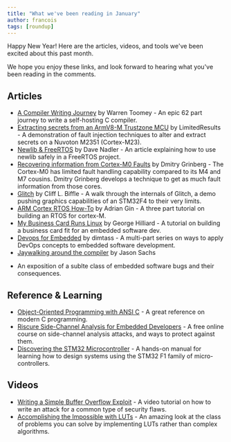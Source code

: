 ```yaml
---
title: "What we've been reading in January"
author: francois
tags: [roundup]
---
```


<!-- excerpt start -->
Happy New Year! Here are the articles, videos, and tools we've been excited
about this past month.
<!-- excerpt end -->

We hope you enjoy these links, and look forward to hearing what you've been
reading in the comments.

## Articles

* [A Compiler Writing Journey](https://github.com/DoctorWkt/acwj) by Warren
  Toomey - An epic 62 part journey to write a self-hosting C compiler. 
* [Extracting secrets from an ArmV8-M Trustzone
  MCU](https://limitedresults.com/2020/01/nuvoton-m2351-mkrom-armv8-m-trustzone/)
by LimitedResults - A demonstration of fault injection techniques to alter and
extract secrets on a Nuvoton M2351 (Cortex-M23).
* [Newlib & FreeRTOS](http://www.nadler.com/embedded/newlibAndFreeRTOS.html) by
  Dave Nadler - An article explaining how to use newlib safely in a FreeRTOS
project.
* [Recovering information from Cortex-M0
  Faults](http://dmitry.gr/?r=05.Projects&proj=27.%20m0FaultDispatch#__TOC__TGTG__100010)
by Dmitry Grinberg - The Cortex-M0 has limited fault handling capability
compared to its M4 and M7 cousins. Dmitry Grinberg develops a technique to get
as much fault information from those cores.
* [Glitch](http://cliffle.com/blog/introducing-glitch/) by Cliff L. Biffle - A
  walk through the internals of Glitch, a demo pushing graphics capabilities of
an STM32F4 to their very limits.
* [ARM Cortex RTOS
  How-To](https://adriangin.wordpress.com/2019/12/24/arm-cortex-rtos/) by Adrian
Gin - A three part tutorial on building an RTOS for cortex-M.
* [My Business Card Runs
  Linux](https://www.thirtythreeforty.net/posts/2019/12/my-business-card-runs-linux/)
by George Hilliard - A tutorial on building a business card fit for an embedded
software dev.
* [Devops for
  Embedded](https://www.stupid-projects.com/devops-for-embedded-part-1/) by
dimtass - A multi-part series on ways to apply DevOps concepts to embedded
software development.
* [Jaywalking around the
  compiler](https://www.embeddedrelated.com/showarticle/1310.php) by Jason Sachs
- An exposition of a sublte class of embedded software bugs and their
  consequences.

## Reference & Learning

* [Object-Oriented Programming with ANSI
  C](https://www.cs.rit.edu/~ats/books/ooc.pdf) - A great reference on modern C
programming.
* [Riscure Side-Channel Analysis for Embedded
  Developers](https://riscure.talentlms.com/catalog/info/id:237) - A free online
course on side-channel analysis attacks, and ways to protect against them.
* [Discovering the STM32
  Microcontroller](https://legacy.cs.indiana.edu/~geobrown/book.pdf) - A hands-on manual for learning how to design systems using the STM32 F1 family of micro-controllers.

## Videos

* [Writing a Simple Buffer Overflow
  Exploit](https://www.youtube.com/watch?v=oS2O75H57qU) - A video tutorial on
how to write an attack for a common type of security flaws.
* [Accomplishing the Impossible with
  LUTs](https://www.youtube.com/watch?v=LnqqvVp_UZg) - An amazing look at the
class of problems you can solve by implementing LUTs rather than complex
algorithms.

